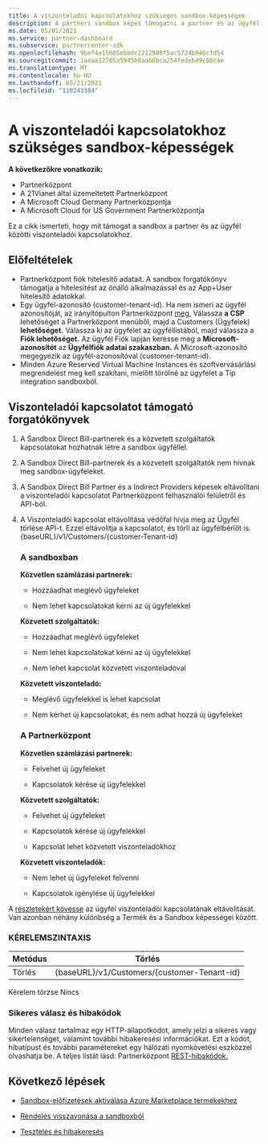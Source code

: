 ```yaml
---
title: A viszonteladói kapcsolatokhoz szükséges sandbox-képességek
description: A partneri sandbox képes támogatni a partner és az ügyfél közötti kapcsolatokat
ms.date: 05/01/2021
ms.service: partner-dashboard
ms.subservice: partnercenter-sdk
ms.openlocfilehash: 9bef4a15685ebbdc2212988f5ac5724b946cfd54
ms.sourcegitcommit: 1aeaa12705a5945b8aab6bca254fedebd9c8bc4e
ms.translationtype: MT
ms.contentlocale: hu-HU
ms.lasthandoff: 05/21/2021
ms.locfileid: "110243384"
---
```

# <a name="sandbox-capabilities-for-reseller-relationship"></a>A viszonteladói kapcsolatokhoz szükséges sandbox-képességek

**A következőkre vonatkozik:**

- Partnerközpont
- A 21Vianet által üzemeltetett Partnerközpont
- A Microsoft Cloud Germany Partnerközpontja
- A Microsoft Cloud for US Government Partnerközpontja

Ez a cikk ismerteti, hogy mit támogat a sandbox a partner és az ügyfél közötti viszonteladói kapcsolatokhoz. 

## <a name="prerequisites"></a>Előfeltételek

- Partnerközpont fiók hitelesítő adatait. A sandbox forgatókönyv támogatja a hitelesítést az önálló alkalmazással és az App+User hitelesítő adatokkal.
- Egy ügyfél-azonosító (customer-tenant-id). Ha nem ismeri az ügyfél azonosítóját, az irányítópulton Partnerközpont [meg.](https://partner.microsoft.com/dashboard/home) Válassza **a CSP** lehetőséget a Partnerközpont menüből, majd a Customers (Ügyfelek) **lehetőséget.** Válassza ki az ügyfelet az ügyféllistából, majd válassza a **Fiók lehetőséget.** Az ügyfél Fiók lapján keresse meg a **Microsoft-azonosítót** az **Ügyfélfiók adatai szakaszban.** A Microsoft-azonosító megegyezik az ügyfél-azonosítóval (customer-tenant-id).
- Minden Azure Reserved Virtual Machine Instances és szoftvervásárlási megrendelést meg kell szakítani, mielőtt törölné az ügyfelet a Tip integration sandboxból.

## <a name="scenarios-supporting-reseller-relationship"></a>Viszonteladói kapcsolatot támogató forgatókönyvek

1.  A Sandbox Direct Bill-partnerek és a közvetett szolgáltatók kapcsolatokat hozhatnak létre a sandbox ügyféllel. 
2.  A Sandbox Direct Bill-partnerek és a közvetett szolgáltatók nem hívnak meg sandbox-ügyfeleket.

3. A Sandbox Direct Bill Partner és a Indirect Providers képesek eltávolítani a viszonteladói kapcsolatot Partnerközpont felhasználói felületről és API-ból.

4. A Viszonteladói kapcsolat eltávolítása védőfal hívja meg az Ügyfél törlése API-t. Ezzel eltávolítja a kapcsolatot, és törli az ügyfélbérlőt is. {baseURL}/v1/Customers/{customer-Tenant-id}


    ### <a name="in-the-sandbox"></a>A sandboxban

    **Közvetlen számlázási partnerek:**

    - Hozzáadhat meglévő ügyfeleket

    - Nem lehet kapcsolatokat kérni az új ügyfelekkel

    **Közvetett szolgáltatók:**

    - Hozzáadhat meglévő ügyfeleket

    - Nem lehet kapcsolatokat kérni az új ügyfelekkel

    - Nem lehet kapcsolat közvetett viszonteladóval

    **Közvetett viszonteladó:** 

    -   Meglévő ügyfelekkel is lehet kapcsolat

    -   Nem kérhet új kapcsolatokat, és nem adhat hozzá új ügyfeleket

    ### <a name="in-partner-center"></a>A Partnerközpont

    **Közvetlen számlázási partnerek:**

    -   Felvehet új ügyfeleket

    -   Kapcsolatok kérése új ügyfelekkel

    **Közvetett szolgáltatók:**

    -   Felvehet új ügyfeleket

    -   Kapcsolatok kérése új ügyfelekkel

    -   Kapcsolat lehet közvetett viszonteladókhoz

    **Közvetett viszonteladók:**

    -   Nem lehet új ügyfeleket felvenni

    -   Kapcsolatok igénylése új ügyfelekkel


A [részletekért kövesse](remove-a-reseller-relationship-with-a-customer.md) az ügyfél viszonteladói kapcsolatának eltávolítását. Van azonban néhány különbség a Termék és a Sandbox képességei között.

### <a name="request-syntax"></a>KÉRELEMSZINTAXIS

|**Metódus**|**Törlés**|
|-------------|------------|
|Törlés|{baseURL}/v1/Customers/{customer-Tenant-id} |

Kérelem törzse Nincs

### <a name="response-success-and-error-codes"></a>Sikeres válasz és hibakódok

Minden válasz tartalmaz egy HTTP-állapotkódot, amely jelzi a sikeres vagy sikertelenséget, valamint további hibakeresési információkat. Ezt a kódot, hibatípust és további paramétereket egy hálózati nyomkövetési eszközzel olvashatja be. A teljes listát lásd: Partnerközpont [REST-hibakódok.](./error-codes.md)

## <a name="next-steps"></a>Következő lépések

- [Sandbox-előfizetések aktiválása Azure Marketplace termékekhez](activate-sandbox-subscription-azure-marketplace-products.md)

- [Rendelés visszavonása a sandboxból](cancel-an-order-from-the-integration-sandbox.md)

- [Tesztelés és hibakeresés](test-and-debug.md)